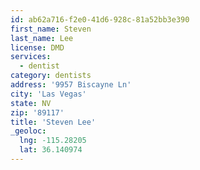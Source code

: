 ```yaml
---
id: ab62a716-f2e0-41d6-928c-81a52bb3e390
first_name: Steven
last_name: Lee
license: DMD
services:
  - dentist
category: dentists
address: '9957 Biscayne Ln'
city: 'Las Vegas'
state: NV
zip: '89117'
title: 'Steven Lee'
_geoloc:
  lng: -115.28205
  lat: 36.140974
---
```

